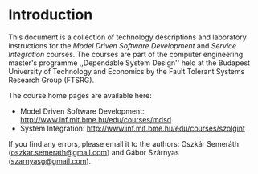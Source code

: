 Introduction
============

This document is a collection of technology descriptions and laboratory instructions for the _Model Driven Software Development_ and _Service Integration_ courses. The courses are part of the computer engineering master's programme ,,Dependable System Design'' held at the Budapest University of Technology and Economics by the Fault Tolerant Systems Research Group (FTSRG).

The course home pages are available here:

* Model Driven Software Development: <http://www.inf.mit.bme.hu/edu/courses/mdsd>
* System Integration: <http://www.inf.mit.bme.hu/edu/courses/szolgint>

If you find any errors, please email it to the authors: Oszkár Semeráth (<oszkar.semerath@gmail.com>) and Gábor Szárnyas (<szarnyasg@gmail.com>).
